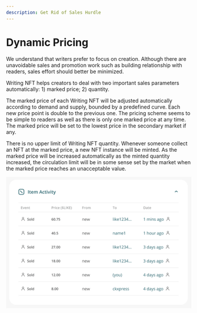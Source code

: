 ```yaml
---
description: Get Rid of Sales Hurdle
---
```


# Dynamic Pricing

We understand that writers prefer to focus on creation. Although there are unavoidable sales and promotion work such as building relationship with readers, sales effort should better be minimized.

Writing NFT helps creators to deal with two important sales parameters automatically: 1) marked price; 2) quantity.

The marked price of each Writing NFT will be adjusted automatically according to demand and supply, bounded by a predefined curve. Each new price point is double to the previous one. The pricing scheme seems to be simple to readers as well as there is only one marked price at any time. The marked price will be set to the lowest price in the secondary market if any.

There is no upper limit of Writing NFT quantity. Whenever someone collect an NFT at the marked price, a new NFT instance will be minted. As the marked price will be increased automatically as the minted quantity increased, the circulation limit will be in some sense set by the market when the marked price reaches an unacceptable value.

![](../../.gitbook/assets/image.png)

